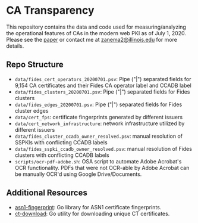# CA Transparency 

This repository contains the data and code used for measuring/analyzing the operational
features of CAs in the modern web PKI as of July 1, 2020. Please see the
[paper](https://zanema.com/ca-transparency.pdf) or contact me at
[zanema2@illinois.edu](mailto:zanema2@illinois.edu) for more details. 

## Repo Structure
- `data/fides_cert_operators_20200701.psv`: Pipe ("|") separated fields for 9,154 CA certificates and their Fides CA operator label and CCADB label
- `data/fides_clusters_20200701.psv`: Pipe ("|") separated fields for Fides clusters
- `data/fides_edges_20200701.psv`: Pipe ("|") separated fields for Fides cluster edges
- `data/cert_fps`: certificate fingerprints generated by different issuers
- `data/cert_network_infrastructure`: network infrastructure utilized by
  different issuers
- `data/fides_cluster_ccadb_owner_resolved.psv`: manual resolution of SSPKIs with conflicting CCADB labels
- `data/fides_sspki_ccadb_owner_resolved.psv`: manual resolution of Fides clusters with conflicting CCADB labels
- `scripts/ocr-pdf-adobe.sh`: OSA script to automate Adobe Acrobat's OCR
  functionality. PDFs that were not OCR-able by Adobe Acrobat can be manually
  OCR'd using Google Drive/Documents. 


## Additional Resources
- [asn1-fingerprint](https://github.com/zzma/asn1-fingerprint): Go library for ASN1 certificate fingerprints.
- [ct-download](https://github.com/zzma/ct-download): Go utility for downloading unique CT certificates.

